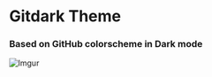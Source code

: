 # Gitdark Theme
### Based on GitHub colorscheme in Dark mode

![Imgur](https://i.imgur.com/aCJrDgL.png)
